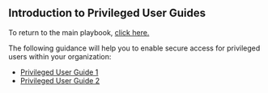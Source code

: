 ## Introduction to Privileged User Guides

To return to the main playbook, <a href="http://allietbo.github.io/ficam-playbook">click here.</a>

The following guidance will help you to enable secure access for privileged users within your organization:
<ul>
<li><a href="http://allietbo.github.io/playbook-privilege/privilege1">Privileged User Guide 1</a></li>
<li><a href="http://allietbo.github.io/playbook-privilege/privilege2">Privileged User Guide 2</a></li>
</ul>